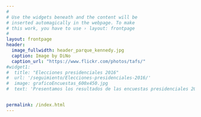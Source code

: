 ```yaml
---
#
# Use the widgets beneath and the content will be
# inserted automagically in the webpage. To make
# this work, you have to use › layout: frontpage
#
layout: frontpage
header:
  image_fullwidth: header_parque_kennedy.jpg
  caption: Image by DiNo
  caption_url: "https://www.flickr.com/photos/tafs/"
#widget1:
#  title: "Elecciones presidenciales 2016"
#  url: '/seguimiento/Elecciones-presidenciales-2016/'
#  image: graficoEncuestas_600x450.jpg
#  text: 'Presentamos los resultados de las encuestas presidenciales 2016 a través de gráficos interactivos.'


permalink: /index.html
---
```


<!--<div id="videoModal" class="reveal-modal large" data-reveal="">
  <div class="flex-video widescreen vimeo" style="display: block;">
    <iframe width="1280" height="720" src="https://www.youtube.com/embed/3b5zCFSmVvU" frameborder="0" allowfullscreen></iframe>
  </div>
  <a class="close-reveal-modal">&#215;</a>
</div> -->
